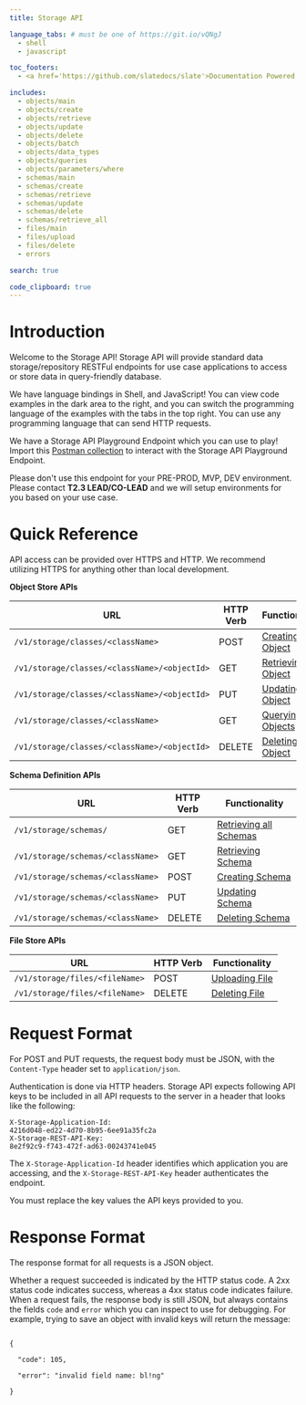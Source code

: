 ```yaml
---
title: Storage API

language_tabs: # must be one of https://git.io/vQNgJ
  - shell
  - javascript

toc_footers:
  - <a href='https://github.com/slatedocs/slate'>Documentation Powered by Slate</a>

includes:
  - objects/main
  - objects/create
  - objects/retrieve
  - objects/update
  - objects/delete
  - objects/batch
  - objects/data_types
  - objects/queries
  - objects/parameters/where
  - schemas/main
  - schemas/create
  - schemas/retrieve
  - schemas/update
  - schemas/delete
  - schemas/retrieve_all
  - files/main
  - files/upload
  - files/delete
  - errors

search: true

code_clipboard: true
---
```


# Introduction

Welcome to the Storage API! Storage API will provide standard data storage/repository RESTFul endpoints for use case applications to access or store data in query-friendly database.

We have language bindings in Shell, and JavaScript! You can view code examples in the dark area to the right, and you can switch the programming language of the examples with the tabs in the top right. You can use any programming language that can send HTTP requests.

<aside class="notice">
We have a Storage API Playground Endpoint which you can use to play! Import this <a href="https://www.getpostman.com/collections/51c483fe9b294a6183a8">Postman collection</a> to interact with the Storage API Playground Endpoint.

Please don't use this endpoint for your PRE-PROD, MVP, DEV environment. Please contact <b>T2.3 LEAD/CO-LEAD</b> and we will setup environments for you based on your use case.
</aside>

# Quick Reference

API access can be provided over HTTPS and HTTP. We recommend utilizing HTTPS for anything other than local development.

**Object Store APIs**

| URL                                 | HTTP Verb | Functionality                                      |
|-------------------------------------|-----------|----------------------------------------------------|
| <code class="highlighter-rouge"><span class="custom-parse-server-mount">/v1/storage/</span>classes/&lt;className&gt;</code>            | POST      | [Creating Object](#creating-object)      |
| <code class="highlighter-rouge"><span class="custom-parse-server-mount">/v1/storage/</span>classes/&lt;className&gt;/&lt;objectId&gt;</code> | GET       | [Retrieving Object](#retrieving-object)  |
| <code class="highlighter-rouge"><span class="custom-parse-server-mount">/v1/storage/</span>classes/&lt;className&gt;/&lt;objectId&gt;</code> | PUT       | [Updating Object](#updating-object)      |
| <code class="highlighter-rouge"><span class="custom-parse-server-mount">/v1/storage/</span>classes/&lt;className&gt;</code>            | GET       | [Querying Objects](#querying-objects)                                |
| <code class="highlighter-rouge"><span class="custom-parse-server-mount">/v1/storage/</span>classes/&lt;className&gt;/&lt;objectId&gt;</code> | DELETE    | [Deleting Object](#deleting-object)      |

**Schema Definition APIs**

| URL                     | HTTP Verb | Functionality                                             |
|-------------------------|-----------|-----------------------------------------------------------|
| <code class="highlighter-rouge"><span class="custom-parse-server-mount">/v1/storage/</span>schemas/</code>           | GET       | [Retrieving all Schemas](#retrieving-all-schemas)             |
| <code class="highlighter-rouge"><span class="custom-parse-server-mount">/v1/storage/</span>schemas/&lt;className&gt;</code>| GET       | [Retrieving Schema](#retrieving-schema)                  |
| <code class="highlighter-rouge"><span class="custom-parse-server-mount">/v1/storage/</span>schemas/&lt;className&gt;</code>| POST      | [Creating Schema](#creating-schema)                  |
| <code class="highlighter-rouge"><span class="custom-parse-server-mount">/v1/storage/</span>schemas/&lt;className&gt;</code>| PUT       | [Updating Schema](#updating-schema)             |
| <code class="highlighter-rouge"><span class="custom-parse-server-mount">/v1/storage/</span>schemas/&lt;className&gt;</code>| DELETE    | [Deleting Schema](#deleting-schema)                |

**File Store APIs**

| URL                   | HTTP Verb | Functionality                             |
|-----------------------|-----------|-------------------------------------------|
| <code class="highlighter-rouge"><span class="custom-parse-server-mount">/v1/storage/</span>files/&lt;fileName&gt;</code> | POST      | [Uploading File](#uploading-file) |
| <code class="highlighter-rouge"><span class="custom-parse-server-mount">/v1/storage/</span>files/&lt;fileName&gt;</code> | DELETE      | [Deleting File](#deleting-file) |

# Request Format

For POST and PUT requests, the request body must be JSON, with the `Content-Type` header set to `application/json`.

Authentication is done via HTTP headers. Storage API expects following API keys to be included in all API requests to the server in a header that looks like the following:

<code>X-Storage-Application-Id: 4216d048-ed22-4d70-8b95-6ee91a35fc2a<br>X-Storage-REST-API-Key: 8e2f92c9-f743-472f-ad63-00243741e045</code>

The `X-Storage-Application-Id` header identifies which application you are accessing, and the `X-Storage-REST-API-Key` header authenticates the endpoint.

<aside class="notice">
You must replace the key values the API keys provided to you.
</aside>


# Response Format

The response format for all requests is a JSON object.

Whether a request succeeded is indicated by the HTTP status code. A 2xx status code indicates success, whereas a 4xx status code indicates failure. When a request fails, the response body is still JSON, but always contains the fields `code` and `error` which you can inspect to use for debugging. For example, trying to save an object with invalid keys will return the message:

<code>
{<br>
&nbsp;&nbsp;"code": 105,<br>
&nbsp;&nbsp;"error": "invalid field name: bl!ng"<br>
}
</code>

